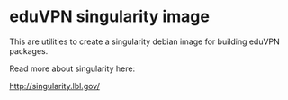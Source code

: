 eduVPN singularity image
========================

This are utilities to create a singularity debian image for building
eduVPN packages.

Read more about singularity here:

http://singularity.lbl.gov/
